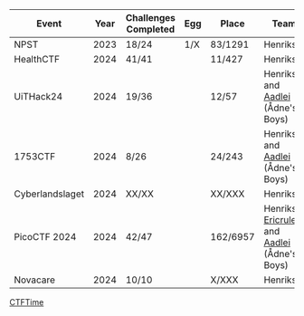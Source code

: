 | Event           | Year | Challenges Completed | Egg  | Place   | Team                          |
|-----------------|------|----------------------|------|---------|-------------------------------|
| NPST            | 2023 | 18/24                | 1/X  | 83/1291  | Henriksb                              |
| HealthCTF       | 2024 | 41/41                |      | 11/427   | Henriksb                              |
| UiTHack24       | 2024 | 19/36                |      | 12/57    | Henriksb and [Aadlei](https://github.com/Aadlei) (Ådne's Boys) |
| 1753CTF         | 2024 | 8/26                 |      | 24/243   | Henriksb and [Aadlei](https://github.com/Aadlei) (Ådne's Boys) |
| Cyberlandslaget | 2024 | XX/XX                |      | XX/XXX   | Henriksb |
| PicoCTF 2024    | 2024 | 42/47                |      | 162/6957 | Henriksb, [Ericrulec](https://github.com/Ericrulec), and [Aadlei](https://github.com/Aadlei) (Ådne's Boys) |
| Novacare        | 2024 | 10/10                |      | X/XXX    | Henriksb |


[CTFTime](https://ctftime.org/team/285939)
